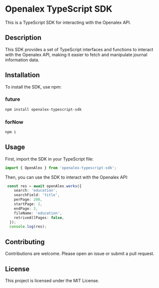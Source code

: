 # Openalex TypeScript SDK

This is a TypeScript SDK for interacting with the Openalex API.

## Description

This SDK provides a set of TypeScript interfaces and functions to interact with the Openalex API, making it easier to fetch and manipulate journal information data.

## Installation

To install the SDK, use npm:

### future

```bash
npm install openalex-typescript-sdk
```

### forNow

```bash
npm i 
```

## Usage

First, import the SDK in your TypeScript file:

```ts
import { OpenAlex } from 'openalex-typescript-sdk';
```

Then, you can use the SDK to interact with the Openalex API:

```ts
 const res = await openAlex.works({
    search: 'education',
    searchField: 'title',
    perPage: 200,
    startPage: 2,
    endPage: 3,
    fileName: 'education',
    retriveAllPages: false,
  });
  console.log(res);
```

## Contributing

Contributions are welcome. Please open an issue or submit a pull request.

## License

This project is licensed under the MIT License.
